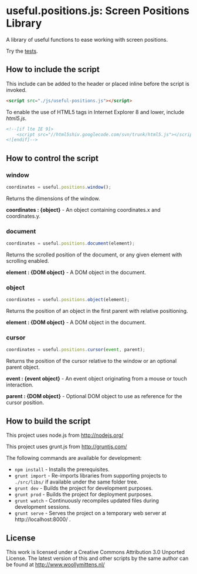 # useful.positions.js: Screen Positions Library

A library of useful functions to ease working with screen positions.

Try the <a href="http://www.woollymittens.nl/useful/default.php?url=useful-positions">tests</a>.

## How to include the script

This include can be added to the header or placed inline before the script is invoked.

```html
<script src="./js/useful-positions.js"></script>
```

To enable the use of HTML5 tags in Internet Explorer 8 and lower, include *html5.js*.

```html
<!--[if lte IE 9]>
	<script src="//html5shiv.googlecode.com/svn/trunk/html5.js"></script>
<![endif]-->
```

## How to control the script

### window

```javascript
coordinates = useful.positions.window();
```

Returns the dimensions of the window.

**coordinates : {object}** - An object containing coordinates.x and coordinates.y.

### document

```javascript
coordinates = useful.positions.document(element);
```

Returns the scrolled position of the document, or any given element with scrolling enabled.

**element : {DOM object}** - A DOM object in the document.

### object

```javascript
coordinates = useful.positions.object(element);
```

Returns the position of an object in the first parent with relative positioning.

**element : {DOM object}** - A DOM object in the document.

### cursor

```javascript
coordinates = useful.positions.cursor(event, parent);
```

Returns the position of the cursor relative to the window or an optional parent object.

**event : {event object}** - An event object originating from a mouse or touch interaction.

**parent : {DOM object}** - Optional DOM object to use as reference for the cursor position.

## How to build the script

This project uses node.js from http://nodejs.org/

This project uses grunt.js from http://gruntjs.com/

The following commands are available for development:
+ `npm install` - Installs the prerequisites.
+ `grunt import` - Re-imports libraries from supporting projects to `./src/libs/` if available under the same folder tree.
+ `grunt dev` - Builds the project for development purposes.
+ `grunt prod` - Builds the project for deployment purposes.
+ `grunt watch` - Continuously recompiles updated files during development sessions.
+ `grunt serve` - Serves the project on a temporary web server at http://localhost:8000/ .

## License

This work is licensed under a Creative Commons Attribution 3.0 Unported License. The latest version of this and other scripts by the same author can be found at http://www.woollymittens.nl/
